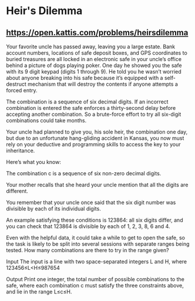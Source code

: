 # Heir's Dilemma
## https://open.kattis.com/problems/heirsdilemma
Your favorite uncle has passed away, leaving you a large estate. Bank account numbers, locations of safe deposit boxes, and GPS coordinates to buried treasures are all locked in an electronic safe in your uncle’s office behind a picture of dogs playing poker. One day he showed you the safe with its 9 digit keypad (digits 1 through 9). He told you he wasn’t worried about anyone breaking into his safe because it’s equipped with a self-destruct mechanism that will destroy the contents if anyone attempts a forced entry.

The combination is a sequence of six decimal digits. If an incorrect combination is entered the safe enforces a thirty-second delay before accepting another combination. So a brute-force effort to try all six-digit combinations could take months.

Your uncle had planned to give you, his sole heir, the combination one day, but due to an unfortunate hang-gliding accident in Kansas, you now must rely on your deductive and programming skills to access the key to your inheritance.

Here’s what you know:

The combination c is a sequence of six non-zero decimal digits.

Your mother recalls that she heard your uncle mention that all the digits are different.

You remember that your uncle once said that the six digit number was divisible by each of its individual digits.

An example satisfying these conditions is 123864: all six digits differ, and you can check that 123864 is divisible by each of 1, 2, 3, 8, 6 and 4.

Even with the helpful data, it could take a while to get to open the safe, so the task is likely to be split into several sessions with separate ranges being tested. How many combinations are there to try in the range given?

Input
The input is a line with two space-separated integers L and H, where 123456≤L<H≤987654

Output
Print one integer, the total number of possible combinations to the safe, where each combination c must satisfy the three constraints above, and lie in the range L≤c≤H.